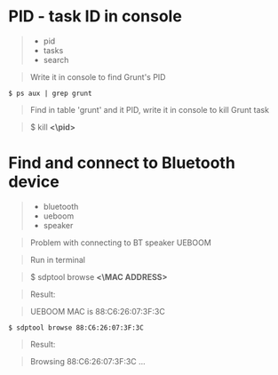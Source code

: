 # PID - task ID in console

>* pid
>* tasks
>* search

>Write it in console to find Grunt's PID 

```console
$ ps aux | grep grunt
```

>Find in table 'grunt' and it PID, write it in console to kill Grunt task

>$ kill **<\pid>**





# Find and connect to Bluetooth device

>* bluetooth
>* ueboom
>* speaker

>Problem with connecting to BT speaker UEBOOM

>Run in terminal 

>$ sdptool browse **<\MAC ADDRESS>**

>Result:

>UEBOOM MAC is 88:C6:26:07:3F:3C

```console
$ sdptool browse 88:C6:26:07:3F:3C
```

>Result:

>Browsing 88:C6:26:07:3F:3C ...


